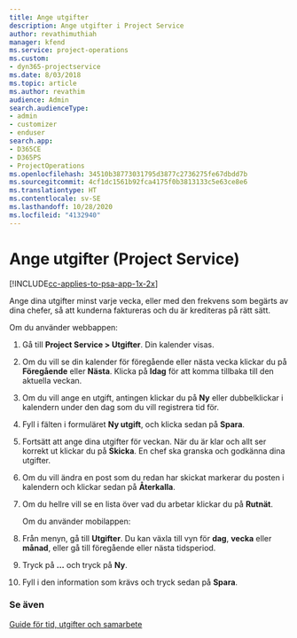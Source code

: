```yaml
---
title: Ange utgifter
description: Ange utgifter i Project Service
author: revathimuthiah
manager: kfend
ms.service: project-operations
ms.custom:
- dyn365-projectservice
ms.date: 8/03/2018
ms.topic: article
ms.author: revathim
audience: Admin
search.audienceType:
- admin
- customizer
- enduser
search.app:
- D365CE
- D365PS
- ProjectOperations
ms.openlocfilehash: 34510b38773031795d3877c2736275fe67dbdd7b
ms.sourcegitcommit: 4cf1dc1561b92fca4175f0b3813133c5e63ce8e6
ms.translationtype: HT
ms.contentlocale: sv-SE
ms.lasthandoff: 10/28/2020
ms.locfileid: "4132940"
---
```

# <a name="enter-expenses-project-service"></a>Ange utgifter (Project Service)

[!INCLUDE[cc-applies-to-psa-app-1x-2x](../includes/cc-applies-to-psa-app-1x-2x.md)]

Ange dina utgifter minst varje vecka, eller med den frekvens som begärts av dina chefer, så att kunderna faktureras och du är krediteras på rätt sätt.  
  
 Om du använder webbappen:  
  
1. Gå till **Project Service > Utgifter**. Din kalender visas.  
  
2. Om du vill se din kalender för föregående eller nästa vecka klickar du på **Föregående** eller **Nästa**. Klicka på **Idag** för att komma tillbaka till den aktuella veckan.  
  
3. Om du vill ange en utgift, antingen klickar du på **Ny** eller dubbelklickar i kalendern under den dag som du vill registrera tid för.  
  
4. Fyll i fälten i formuläret **Ny utgift**, och klicka sedan på **Spara**.  
  
5. Fortsätt att ange dina utgifter för veckan. När du är klar och allt ser korrekt ut klickar du på **Skicka**. En chef ska granska och godkänna dina utgifter.  
  
6. Om du vill ändra en post som du redan har skickat markerar du posten i kalendern och klickar sedan på **Återkalla**.  
  
7. Om du hellre vill se en lista över vad du arbetar klickar du på **Rutnät**.  
  
   Om du använder mobilappen:  
  
8. Från menyn, gå till **Utgifter**.     Du kan växla till vyn för **dag**, **vecka** eller **månad**, eller gå till föregående eller nästa tidsperiod.  
  
9. Tryck på **…** och tryck på **Ny**.  
  
10. Fyll i den information som krävs och tryck sedan på **Spara**.  
  
### <a name="see-also"></a>Se även  
 [Guide för tid, utgifter och samarbete](../psa/time-expense-collaboration-guide.md)
